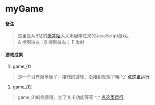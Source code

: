 # myGame
#### 备注

> 这里是从B站的[萧井陌](https://space.bilibili.com/39066904?from=search&seid=4781459952813937550#!/)大大那里学过来的JavaScript游戏。    
A 控制往左；B 控制往右； F 发射

#### 游戏成果

1. game_01 
> 是一个只有简单板子，接球的游戏，没接到就输了哦 ^_^
[点这里运行](https://a294465800.github.io/myGame/L01/)

1. game_02 
> game_01的完善哦，加了关卡功能等等 ^_^
[点这里运行](https://a294465800.github.io/myGame/L02/)
